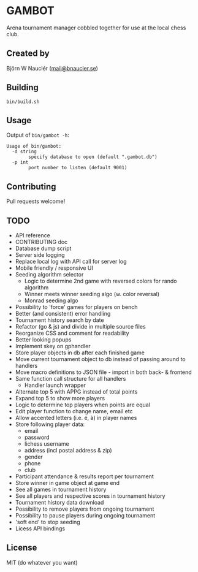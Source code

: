 
# GAMBOT
Arena tournament manager cobbled together for use at the local chess club.

## Created by
Björn W Nauclér (mail@bnaucler.se)

## Building
`bin/build.sh`

## Usage
Output of `bin/gambot -h`:  
```
Usage of bin/gambot:
  -d string
    	specify database to open (default ".gambot.db")
  -p int
    	port number to listen (default 9001)
```

## Contributing
Pull requests welcome!

## TODO
* API reference
* CONTRIBUTING doc
* Database dump script
* Server side logging
* Replace local log with API call for server log
* Mobile friendly / responsive UI
* Seeding algorithm selector
    - Logic to determine 2nd game with reversed colors for rando algorithm
    - Winner meets winner seeding algo (w. color reversal)
    - Monrad seeding algo
* Possibility to 'force' games for players on bench
* Better (and consistent) error handling
* Tournament history search by date
* Refactor (go & js) and divide in multiple source files
* Reorganize CSS and comment for readability
* Better looking popups
* Implement skey on gphandler
* Store player objects in db after each finished game
* Move current tournament object to db instead of passing around to handlers
* Move macro definitions to JSON file - import in both back- & frontend
* Same function call structure for all handlers
    - Handler launch wrapper
* Alternate top 5 with APPG instead of total points
* Expand top 5 to show more players
* Logic to determine top players when points are equal
* Edit player function to change name, email etc
* Allow accented letters (i.e. é, à) in player names
* Store following player data:
    - email
    - password
    - lichess username
    - address (incl postal address & zip)
    - gender
    - phone
    - club
* Participant attendance & results report per tournament
* Store winner in game object at game end
* See all games in tournament history
* See all players and respective scores in tournament history
* Tournament history data download
* Possibility to remove players from ongoing tournament
* Possibility to pause players during ongoing tournament
* 'soft end' to stop seeding
* Licess API bindings

## License
MIT (do whatever you want)
